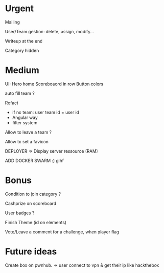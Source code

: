 # Urgent

Mailing

User/Team gestion: delete, assign, modify...

Writeup at the end

Category hidden
# Medium

UI:
Hero home
Scoreboaord in row
Button colors

auto fill team ?

Refact
- if no team: user team id = user id
- Angular way
- filter system

Allow to leave a team ?

Allow to set a favicon

DEPLOYER => Display server ressource (RAM)

ADD DOCKER SWARM :) glhf

# Bonus

Condition to join category ?

Cashprize on scoreboard

User badges ?

Finish Theme (id on elements)

Vote/Leave a comment for a challenge, when player flag

# Future ideas

Create box on pwnhub.
=> user connect to vpn & get their ip like hackthebox